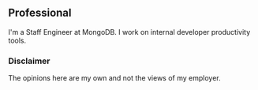 ---
---

## Professional

I'm a Staff Engineer at MongoDB. I work on internal developer productivity tools.

### Disclaimer

The opinions here are my own and not the views of my employer.
